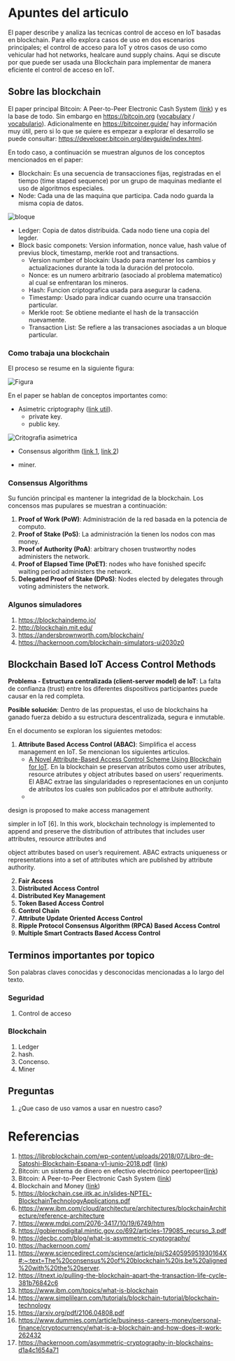 
# Apuntes del articulo

El paper describe y analiza las tecnicas control de acceso en IoT basadas en blockchain. Para ello explora casos de uso en dos escenarios principales; el control de acceso para IoT y otros casos de uso como vehicular had hot networks, healcare aund supply chains. Aqui se discute por que puede ser usada una Blockchain para implementar de manera eficiente el control de acceso en IoT.


## Sobre las blockchain 

El paper principal Bitcoin: A Peer-to-Peer Electronic Cash System ([link](https://bitcoin.org/bitcoin.pdf)) y es la base de todo. Sin embargo en https://bitcoin.org ([vocabulary](https://bitcoin.org/en/vocabulary) / [vocabulario](https://bitcoin.org/es/vocabulario)). Adicionalmente en  https://bitcoiner.guide/ hay información muy útil, pero si lo que se quiere es empezar a explorar el desarrollo se puede consultar: https://developer.bitcoin.org/devguide/index.html.

En todo caso, a continuación se muestran algunos de los conceptos mencionados en el paper:
* Blockchain: Es una secuencia de transacciones fijas, registradas en el tiempo (time staped sequence) por un grupo de maquinas mediante el uso de algoritmos especiales.
* Node: Cada una de las maquina que participa. Cada nodo guarda la misma copia de datos.

![bloque](https://www.dummies.com/wp-content/uploads/cryptocurrency-blockchain.jpg)

* Ledger: Copia de datos distribuida. Cada nodo tiene una copia del legder.
* Block basic componets: Version information, nonce value, hash value of previus block, timestamp, merkle root and transactions.
  *  Version number of blockain: Usado para mantener los cambios y actualizaciones durante la toda la duración del protocolo.
  *  Nonce: es un numero arbitrario (asociado al problema matematico) al cual se enfrentaran los mineros. 
  *  Hash: Funcion criptografica usada para asegurar la cadena.
  *  Timestamp: Usado para indicar cuando ocurre una transacción particular.
  *  Merkle root: Se obtiene mediante el hash de la transacción nuevamente.
  *  Transaction List: Se refiere a las transaciones asociadas a un bloque particular. 

### Como trabaja una blockchain

El proceso se resume en la siguiente figura:

![Figura](https://kilroyblockchain.com/media/how_does_blockchain_work.png)

En el paper se hablan de conceptos importantes como:
* Asimetric criptography ([link util](https://toughnickel.com/personal-finance/Unblocking-The-Blockchain-Public-Key-Encryption)).
  * private key.
  * public key.

![Critografia asimetrica](https://hackernoon.com/hn-images/1*RnbSEDRnWKkLOroN9hz7mg.png)

* Consensus algorithm ([link 1](https://devopedia.org/blockchain-consensus), [link 2](https://blockgeeks.com/guides/blockchain-consensus/))

* miner.

### Consensus Algorithms

Su función principal es mantener la integridad de la blockchain. Los concensos mas pupulares se muestran a continuación:
1. **Proof of Work (PoW)**: Administración de la red basada en la potencia de computo.
2. **Proof of Stake (PoS)**: La administración la tienen los nodos con mas money.
3. **Proof of Authority (PoA)**: arbitrary chosen trustworthy nodes administers the network.
4. **Proof of Elapsed Time (PoET)**: nodes who have fonished specifc waiting period administers the network.
5. **Delegated Proof of Stake (DPoS)**: Nodes elected by delegates through voting administers the network.

### Algunos simuladores

1. https://blockchaindemo.io/
2. http://blockchain.mit.edu/
3. https://andersbrownworth.com/blockchain/
4. https://hackernoon.com/blockchain-simulators-ui2030z0

## Blockchain Based IoT Access Control Methods

**Problema - Estructura centralizada (client-server model) de IoT**: La falta de confianza (trust) entre los diferentes dispositivos participantes puede causar en la red completa.

**Posible solución**: Dentro de las propuestas, el uso de blockchains ha ganado fuerza debido a su estructura descentralizada, segura e inmutable.

En el documento se exploran los siguientes metodos:

1. **Attribute Based Access Control (ABAC)**: Simplifica el access management en IoT. Se mencionan los siguientes articulos.
   * [A Novel Attribute-Based Access Control Scheme Using Blockchain for IoT](https://ieeexplore.ieee.org/stamp/stamp.jsp?arnumber=8668769). En la blockchain se preservan atributos como user atributes, resource atributes y object atributes based on users' requeriments. El ABAC extrae las singularidades o representaciones en un conjunto de atributos los cuales son publicados por el attribute authority.
   * 


design is proposed to make access management

simpler in IoT [6]. In this work, blockchain technology is implemented to append and preserve the distribution of attributes that includes user attributes, resource attributes and

object attributes based on user’s requirement. ABAC extracts uniqueness or representations
into a set of attributes which are published by attribute authority.


2. **Fair Access**
3. **Distributed Access Control**
4. **Distributed Key Management**
5. **Token Based Access Control**
6. **Control Chain**
7. **Attribute Update Oriented Access Control**
8. **Ripple Protocol Consensus Algorithm (RPCA) Based Access Control**
9.  **Multiple Smart Contracts Based Access Control**

## Terminos importantes por topico

Son palabras claves conocidas y desconocidas mencionadas a lo largo del texto.

### Seguridad

1. Control de acceso

### Blockchain

1. Ledger
2. hash.
3. Concenso.
4. Miner




## Preguntas
1. ¿Que caso de uso vamos a usar en nuestro caso?




# Referencias

1. https://libroblockchain.com/wp-content/uploads/2018/07/Libro-de-Satoshi-Blockchain-Espana-v1-junio-2018.pdf ([link](https://libroblockchain.com/wp-content/uploads/2018/07/Libro-de-Satoshi-Blockchain-Espana-v1-junio-2018.pdf))
2. Bitcoin: un sistema de dinero en efectivo electrónico peer­to­peer([link](https://nakamotoinstitute.org/static/docs/bitcoin-es.pdf))
3. Bitcoin: A Peer-to-Peer Electronic Cash System ([link](https://bitcoin.org/bitcoin.pdf))
4. Blockchain and Money ([link](https://ocw.mit.edu/courses/sloan-school-of-management/15-s12-blockchain-and-money-fall-2018/index.htm))
5. https://blockchain.cse.iitk.ac.in/slides-NPTEL-BlockchainTechnologyApplications.pdf
6. https://www.ibm.com/cloud/architecture/architectures/blockchainArchitecture/reference-architecture
7. https://www.mdpi.com/2076-3417/10/19/6749/htm
8. https://gobiernodigital.mintic.gov.co/692/articles-179085_recurso_3.pdf
9. https://decbc.com/blog/what-is-asymmetric-cryptography/
10. https://hackernoon.com/
11. https://www.sciencedirect.com/science/article/pii/S240595951930164X#:~:text=The%20consensus%20of%20blockchain%20is,be%20aligned%20with%20the%20server.
12. https://itnext.io/pulling-the-blockchain-apart-the-transaction-life-cycle-381b76842c6
13. https://www.ibm.com/topics/what-is-blockchain
14. https://www.simplilearn.com/tutorials/blockchain-tutorial/blockchain-technology
15. https://arxiv.org/pdf/2106.04808.pdf
16. https://www.dummies.com/article/business-careers-money/personal-finance/cryptocurrency/what-is-a-blockchain-and-how-does-it-work-262432
17. https://hackernoon.com/asymmetric-cryptography-in-blockchains-d1a4c1654a71